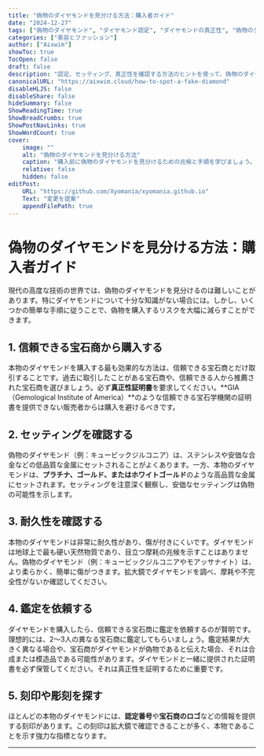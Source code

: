 ```yaml
---
title: "偽物のダイヤモンドを見分ける方法：購入者ガイド"
date: "2024-12-27"
tags: ["偽物のダイヤモンド", "ダイヤモンド認定", "ダイヤモンドの真正性", "偽物のダイヤモンドを見分ける方法", "ジュエリー購入のヒント"]
categories: ["美容とファッション"]
author: ["Aixwim"]
showToc: true
TocOpen: false
draft: false
description: "認定、セッティング、真正性を確認する方法のヒントを使って、偽物のダイヤモンドを見分ける方法を学びましょう。"
canonicalURL: "https://aixwim.cloud/how-to-spot-a-fake-diamond"
disableHLJS: false
disableShare: false
hideSummary: false
ShowReadingTime: true
ShowBreadCrumbs: true
ShowPostNavLinks: true
ShowWordCount: true
cover:
    image: ""
    alt: "偽物のダイヤモンドを見分ける方法"
    caption: "購入前に偽物のダイヤモンドを見分けるための兆候と手順を学びましょう。"
    relative: false
    hidden: false
editPost:
    URL: "https://github.com/Xyomania/xyomania.github.io"
    Text: "変更を提案"
    appendFilePath: true
---
```


# 偽物のダイヤモンドを見分ける方法：購入者ガイド

現代の高度な技術の世界では、偽物のダイヤモンドを見分けるのは難しいことがあります。特にダイヤモンドについて十分な知識がない場合には。しかし、いくつかの簡単な手順に従うことで、偽物を購入するリスクを大幅に減らすことができます。

## 1. **信頼できる宝石商から購入する**

本物のダイヤモンドを購入する最も効果的な方法は、信頼できる宝石商とだけ取引することです。過去に取引したことがある宝石商や、信頼できる人から推薦された宝石商を選びましょう。必ず**真正性証明書**を要求してください。**GIA（Gemological Institute of America）**のような信頼できる宝石学機関の証明書を提供できない販売者からは購入を避けるべきです。

## 2. **セッティングを確認する**

偽物のダイヤモンド（例：キュービックジルコニア）は、ステンレスや安価な合金などの低品質な金属にセットされることがよくあります。一方、本物のダイヤモンドは、**プラチナ、ゴールド、またはホワイトゴールド**のような高品質な金属にセットされます。セッティングを注意深く観察し、安価なセッティングは偽物の可能性を示します。

## 3. **耐久性を確認する**

本物のダイヤモンドは非常に耐久性があり、傷が付きにくいです。ダイヤモンドは地球上で最も硬い天然物質であり、目立つ摩耗の兆候を示すことはありません。偽物のダイヤモンド（例：キュービックジルコニアやモアッサナイト）は、より柔らかく、簡単に傷がつきます。拡大鏡でダイヤモンドを調べ、摩耗や不完全性がないか確認してください。

## 4. **鑑定を依頼する**

ダイヤモンドを購入したら、信頼できる宝石商に鑑定を依頼するのが賢明です。理想的には、2〜3人の異なる宝石商に鑑定してもらいましょう。鑑定結果が大きく異なる場合や、宝石商がダイヤモンドが偽物であると伝えた場合、それは合成または模造品である可能性があります。ダイヤモンドと一緒に提供された証明書を必ず保管してください。それは真正性を証明するために重要です。

## 5. **刻印や彫刻を探す**

ほとんどの本物のダイヤモンドには、**認定番号**や**宝石商のロゴ**などの情報を提供する刻印があります。この刻印は拡大鏡で確認できることが多く、本物であることを示す強力な指標となります。

---
